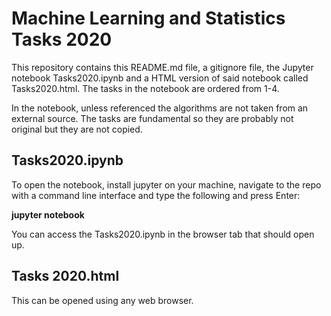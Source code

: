 # Machine Learning and Statistics Tasks 2020
This repository contains this README.md file, a gitignore file, the Jupyter notebook Tasks2020.ipynb and a HTML version of said notebook called Tasks2020.html. The tasks in the notebook are ordered from 1-4.

In the notebook, unless referenced the algorithms are not taken from an external source. The tasks are fundamental so they are probably not original but they are not copied.

## Tasks2020.ipynb

To open the notebook, install jupyter on your machine, navigate to the repo with a command line interface and type the following and press Enter:

**jupyter notebook**

You can access the Tasks2020.ipynb in the browser tab that should open up.

## Tasks 2020.html

This can be opened using any web browser.


